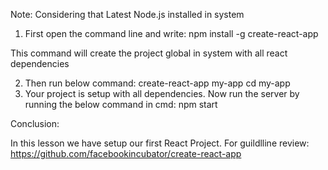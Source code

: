 Note: Considering that Latest Node.js installed in system


1. First open the command line and write:
    npm install -g create-react-app

This command will create the project global in system with all react dependencies

2. Then run below command:
    create-react-app my-app
    cd my-app
3. Your project is setup with all dependencies. Now run the server by running the below command in cmd:
    npm start


Conclusion:

In this lesson we have setup our first React Project.
For guildlline review:
    https://github.com/facebookincubator/create-react-app
